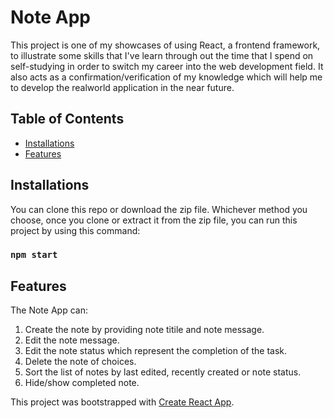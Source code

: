 # Note App
This project is one of my showcases of using React, a frontend framework, to illustrate some skills that I've learn through out the time that I spend on self-studying in order to switch my career into the web development field. It also acts as a confirmation/verification of my knowledge which will help me to develop the realworld application in the near future.

## Table of Contents
- [Installations](#installations)
- [Features](#features)

## Installations
You can clone this repo or download the zip file. Whichever method you choose, once you clone or extract it from the zip file, you can run this project by using this command:
### `npm start`

## Features
The Note App can:
1. Create the note by providing note titile and note message.
2. Edit the note message.
3. Edit the note status which represent the completion of the task.
4. Delete the note of choices.
5. Sort the list of notes by last edited, recently created or note status.
6. Hide/show completed note.

This project was bootstrapped with [Create React App](https://github.com/facebook/create-react-app).

